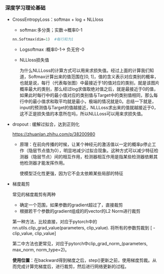 ### 深度学习理论基础



- CrossEntropyLoss：softmax + log + NLLloss

  - softmax:多分类；实数->概率0-1

  ```python
  nn.Softmax(dim=1)  #每行和为1
  ```
  - Logsoftmax :概率0-1-> 负无穷-0

  - NLLloss损失值

    为什么NLLLoss的计算方式可以用来求损失值。经过上面的计算我们知道，Softmax计算出来的值范围在[0, 1]，值的含义表示对应类别的概率，也就是说，每行（代表每张图）中最接近于1的值对应的类别，就是该图片概率最大的类别，那么经过log求值取绝对值之后，就是最接近于0的值，如果此时每行中的最小值对应的类别值与Target中的类别值相同，那么每行中的最小值求和取平均就是最小，极端的情况就是0。总结一下就是，input的预测值与Target的值越接近，NLLLoss求出来的值就越接近于0，这不正是损失值的本意所在吗，所以NLLLoss可以用来求损失值。

    

    

- dropout : 缓解过拟合，达到正则化

  https://zhuanlan.zhihu.com/p/38200980

  - 原理：在前向传播的时候，让某个神经元的激活值以一定的概率p停止工作（隐层节点值为0），明显地减少过拟合现象。这种方式可以减少特征检测器（隐层节点）间的相互作用，检测器相互作用是指某些检测器依赖其他检测器才能发挥作用。

    使模型泛化性更强，因为它不会太依赖某些局部的特征

  



- 梯度裁剪

  常见的梯度裁剪有两种

  - 确定一个范围，如果参数的gradient超过了，直接裁剪
  - 根据若干个参数的gradient组成的的vector的L2 Norm进行裁剪

  第一种方法，比较直接，对应于pytorch中的nn.utils.clip_grad_value(parameters, clip_value). 将所有的参数剪裁到 [ -clip_value, clip_value]

  第二中方法也更常见，对应于pytorch中clip_grad_norm_(parameters, max_norm, norm_type=2)。

  **使用位置**：在backward得到梯度之后，step()更新之前，使用梯度剪裁。从而完成计算完梯度后，进行裁剪，然后进行网络更新的过程。

